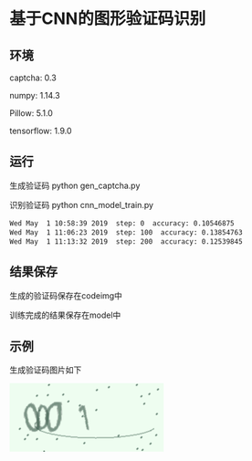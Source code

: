 # 基于CNN的图形验证码识别
## 环境

captcha: 0.3

numpy: 1.14.3

Pillow: 5.1.0

tensorflow: 1.9.0

## 运行

生成验证码
python gen_captcha.py

识别验证码
python cnn_model_train.py

    Wed May  1 10:58:39 2019  step: 0  accuracy: 0.10546875
    Wed May  1 11:06:23 2019  step: 100  accuracy: 0.13854763
    Wed May  1 11:13:32 2019  step: 200  accuracy: 0.12539845

## 结果保存

生成的验证码保存在codeimg中

训练完成的结果保存在model中

## 示例

生成验证码图片如下

![avatar](./codeimg/0001.png)


